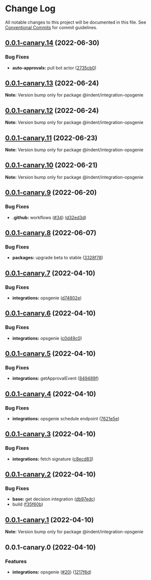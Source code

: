 # Change Log

All notable changes to this project will be documented in this file.
See [Conventional Commits](https://conventionalcommits.org) for commit guidelines.

## [0.0.1-canary.14](https://github.com/indentapis/integrations/compare/@indent/integration-opsgenie@0.0.1-canary.13...@indent/integration-opsgenie@0.0.1-canary.14) (2022-06-30)


### Bug Fixes

* **auto-approvals:** pull bot actor ([2735cb0](https://github.com/indentapis/integrations/commit/2735cb000d3b5f4c25b0d3acaee0b5ab4e773c0b))





## [0.0.1-canary.13](https://github.com/indentapis/integrations/compare/@indent/integration-opsgenie@0.0.1-canary.12...@indent/integration-opsgenie@0.0.1-canary.13) (2022-06-24)

**Note:** Version bump only for package @indent/integration-opsgenie





## [0.0.1-canary.12](https://github.com/indentapis/integrations/compare/@indent/integration-opsgenie@0.0.1-canary.11...@indent/integration-opsgenie@0.0.1-canary.12) (2022-06-24)

**Note:** Version bump only for package @indent/integration-opsgenie





## [0.0.1-canary.11](https://github.com/indentapis/integrations/compare/@indent/integration-opsgenie@0.0.1-canary.10...@indent/integration-opsgenie@0.0.1-canary.11) (2022-06-23)

**Note:** Version bump only for package @indent/integration-opsgenie





## [0.0.1-canary.10](https://github.com/indentapis/integrations/compare/@indent/integration-opsgenie@0.0.1-canary.9...@indent/integration-opsgenie@0.0.1-canary.10) (2022-06-21)

**Note:** Version bump only for package @indent/integration-opsgenie





## [0.0.1-canary.9](https://github.com/indentapis/integrations/compare/@indent/integration-opsgenie@0.0.1-canary.8...@indent/integration-opsgenie@0.0.1-canary.9) (2022-06-20)


### Bug Fixes

* **.github:** workflows ([#34](https://github.com/indentapis/integrations/issues/34)) ([d32ed3d](https://github.com/indentapis/integrations/commit/d32ed3d7f538fbb23a91465cbd04a3d7f7d75f60))





## [0.0.1-canary.8](https://github.com/indentapis/integrations/compare/@indent/integration-opsgenie@0.0.1-canary.7...@indent/integration-opsgenie@0.0.1-canary.8) (2022-06-07)


### Bug Fixes

* **packages:** upgrade beta to stable ([3328f78](https://github.com/indentapis/integrations/commit/3328f782bd84490ae1a6d6393740f2a67ee8bbb8))





## [0.0.1-canary.7](https://github.com/indentapis/integrations/compare/@indent/integration-opsgenie@0.0.1-canary.6...@indent/integration-opsgenie@0.0.1-canary.7) (2022-04-10)


### Bug Fixes

* **integrations:** opsgenie ([d74802e](https://github.com/indentapis/integrations/commit/d74802e7cd8fe8edf624d6063db1f941dc241e1b))





## [0.0.1-canary.6](https://github.com/indentapis/integrations/compare/@indent/integration-opsgenie@0.0.1-canary.5...@indent/integration-opsgenie@0.0.1-canary.6) (2022-04-10)


### Bug Fixes

* **integrations:** opsgenie ([c0d49c0](https://github.com/indentapis/integrations/commit/c0d49c0620d7c7b2eb19a2013926a18c322cc047))





## [0.0.1-canary.5](https://github.com/indentapis/integrations/compare/@indent/integration-opsgenie@0.0.1-canary.4...@indent/integration-opsgenie@0.0.1-canary.5) (2022-04-10)


### Bug Fixes

* **integrations:** getApprovalEvent ([849489f](https://github.com/indentapis/integrations/commit/849489f797499205948147793b5d522610d9460e))





## [0.0.1-canary.4](https://github.com/indentapis/integrations/compare/@indent/integration-opsgenie@0.0.1-canary.3...@indent/integration-opsgenie@0.0.1-canary.4) (2022-04-10)


### Bug Fixes

* **integrations:** opsgenie schedule endpoint ([7621e5e](https://github.com/indentapis/integrations/commit/7621e5e9c4ced23a504d6af61b6d6c69c1cc57e2))





## [0.0.1-canary.3](https://github.com/indentapis/integrations/compare/@indent/integration-opsgenie@0.0.1-canary.2...@indent/integration-opsgenie@0.0.1-canary.3) (2022-04-10)


### Bug Fixes

* **integrations:** fetch signature ([c8ecd83](https://github.com/indentapis/integrations/commit/c8ecd83cfff2324c7baad734dd779e8d2b6b0d8b))





## [0.0.1-canary.2](https://github.com/indentapis/integrations/compare/@indent/integration-opsgenie@0.0.1-canary.1...@indent/integration-opsgenie@0.0.1-canary.2) (2022-04-10)


### Bug Fixes

* **base:** get decision integration ([db97edc](https://github.com/indentapis/integrations/commit/db97edc9100550e6204f7126f73a9673821e3bb0))
* build ([f35f60b](https://github.com/indentapis/integrations/commit/f35f60be6050a9f50ae5617be3583c6454e0d5d9))





## [0.0.1-canary.1](https://github.com/indentapis/integrations/compare/@indent/integration-opsgenie@0.0.1-canary.0...@indent/integration-opsgenie@0.0.1-canary.1) (2022-04-10)

**Note:** Version bump only for package @indent/integration-opsgenie





## 0.0.1-canary.0 (2022-04-10)


### Features

* **integrations:** opsgenie ([#20](https://github.com/indentapis/integrations/issues/20)) ([1217f6d](https://github.com/indentapis/integrations/commit/1217f6d2e5d1a4ca841e1f507ebad89cffe35ba0))
